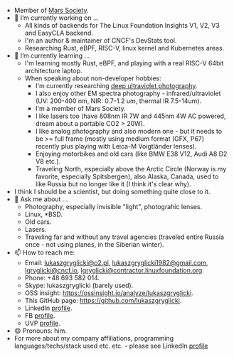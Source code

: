 - Member of [Mars Society](https://www.marssociety.org).
- 🔭 I’m currently working on ...
  - All kinds of backends for The Linux Foundation Insights V1, V2, V3 and EasyCLA backend.
  - I'm an author & maintainer of CNCF's DevStats tool.
  - Researching Rust, eBPF, RISC-V, linux kernel and Kubernetes areas.
- 🌱 I’m currently learning ...
  - I'm learning mostly Rust, eBPF, and playing with a real RISC-V 64bit architecture laptop.
  - When speaking about non-developer hobbies:
    - I'm currently researching [deep ultraviolet photography](https://www.ultravioletphotography.com/content/index.php?/profile/368-lukaszgryglicki/).
    - I also enjoy other EM spectra photography - infrared/ultraviolet (UV: 200-400 nm, NIR: 0.7-1.2 um, thermal IR 7.5-14um).
    - I'm a member of Mars Society.
    - I like lasers too (have 808nm IR 7W and 445nm 4W AC powered, dream about a portable CO2 > 20W).
    - I like analog photography and also modern one - but it needs to be >= full frame (mostly using medium format (GFX, P67) recently plus playing with Leica-M Voigtländer lenses).
    - Enjoying motorbikes and old cars (like BMW E38 V12, Audi A8 D2 V8 etc.).
    - Traveling North, especially above the Arctic Circle (Norway is my favorite, especially Spitsbergen), also Alaska, Canada, used to like Russia but no longer like it (I think it's clear why).
- I think I should be a scientist, but doing something quite close to it.
- 💬 Ask me about ...
  - Photography, especially invisible "light", photograhic lenses.
  - Linux, *BSD.
  - Old cars.
  - Lasers.
  - Traveling far and without any travel agencies (traveled entire Russia once - not using planes, in the Siberian winter).
- 📫 How to reach me:
  - Email: lukaszgryglicki@o2.pl, lukaszgryglicki1982@gmail.com, lgryglicki@cncf.io, lgryglicki@contractor.linuxfoundation.org.
  - Phone: +48 693 582 014.
  - Skype: lukaszgryglicki (barely used).
  - OSS insight: https://ossinsight.io/analyze/lukaszgryglicki.
  - This GitHub page: https://github.com/lukaszgryglicki.
  - LinkedIn [profile](https://www.linkedin.com/in/lukasz-gryglicki-89a6a678/).
  - FB [profile](https://www.facebook.com/lukasz.gryglicki/).
  - UVP [profile](https://www.ultravioletphotography.com/content/index.php?/profile/368-lukaszgryglicki/).
- 😄 Pronouns: him.
- For more about my company affiliations, programming languages/techs/stack used etc. etc. - please see LinkedIn [profile](https://www.linkedin.com/in/lukasz-gryglicki-89a6a678/)
